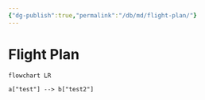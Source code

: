 ```yaml
---
{"dg-publish":true,"permalink":"/db/md/flight-plan/"}
---
```



# Flight Plan

```mermaid
flowchart LR

a["test"] --> b["test2"]
```
